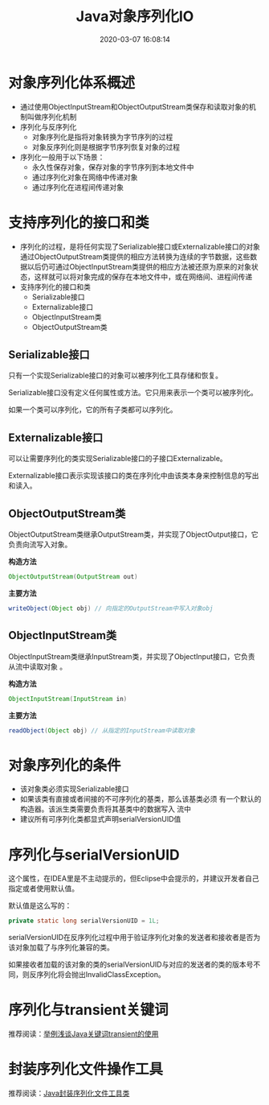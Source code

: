 ﻿---
title: Java对象序列化IO
date: 2020-03-07 16:08:14
summary: 本文总结归纳Java对象序列化I/O体系。
tags:
- Java
categories:
- Java
---

# 对象序列化体系概述

- 通过使用ObjectInputStream和ObjectOutputStream类保存和读取对象的机制叫做序列化机制
- 序列化与反序列化
  - 对象序列化是指将对象转换为字节序列的过程
  - 对象反序列化则是根据字节序列恢复对象的过程 
- 序列化一般用于以下场景：
  - 永久性保存对象，保存对象的字节序列到本地文件中
  - 通过序列化对象在网络中传递对象 
  - 通过序列化在进程间传递对象

# 支持序列化的接口和类

- 序列化的过程，是将任何实现了Serializable接口或Externalizable接口的对象通过ObjectOutputStream类提供的相应方法转换为连续的字节数据，这些数据以后仍可通过ObjectInputStream类提供的相应方法被还原为原来的对象状态，这样就可以将对象完成的保存在本地文件中，或在网络间、进程间传递
- 支持序列化的接口和类 
  - Serializable接口
  - Externalizable接口 
  - ObjectInputStream类
  - ObjectOutputStream类 
 
## Serializable接口

只有一个实现Serializable接口的对象可以被序列化工具存储和恢复。

Serializable接口没有定义任何属性或方法。它只用来表示一个类可以被序列化。

如果一个类可以序列化，它的所有子类都可以序列化。

## Externalizable接口

可以让需要序列化的类实现Serializable接口的子接口Externalizable。

Externalizable接口表示实现该接口的类在序列化中由该类本身来控制信息的写出和读入。

## ObjectOutputStream类

ObjectOutputStream类继承OutputStream类，并实现了ObjectOutput接口，它负责向流写入对象。 

**构造方法**
```java
ObjectOutputStream(OutputStream out) 
```

**主要方法**

```java
writeObject(Object obj) // 向指定的OutputStream中写入对象obj
```

## ObjectInputStream类

ObjectInputStream类继承InputStream类，并实现了ObjectInput接口，它负责从流中读取对象 。

**构造方法**

```java
ObjectInputStream(InputStream in) 
```

**主要方法**

```java
readObject(Object obj) // 从指定的InputStream中读取对象 
```

# 对象序列化的条件

- 该对象类必须实现Serializable接口
- 如果该类有直接或者间接的不可序列化的基类，那么该基类必须 有一个默认的构造器。该派生类需要负责将其基类中的数据写入 流中
- 建议所有可序列化类都显式声明serialVersionUID值

# 序列化与serialVersionUID

这个属性，在IDEA里是不主动提示的，但Eclipse中会提示的，并建议开发者自己指定或者使用默认值。

默认值是这么写的：

```java
private static long serialVersionUID = 1L;
```

serialVersionUID在反序列化过程中用于验证序列化对象的发送者和接收者是否为该对象加载了与序列化兼容的类。

如果接收者加载的该对象的类的serialVersionUID与对应的发送者的类的版本号不同，则反序列化将会抛出InvalidClassException。

# 序列化与transient关键词

推荐阅读：[举例浅谈Java关键词transient的使用](https://blog.csdn.net/weixin_43896318/article/details/104581904)

# 封装序列化文件操作工具

推荐阅读：[Java封装序列化文件工具类](https://blankspace.blog.csdn.net/article/details/103467993)
